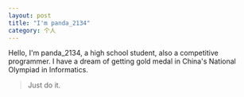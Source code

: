 ```yaml
---
layout: post
title: "I'm panda_2134"
category: 个人
---
```


Hello, I'm panda\_2134, a high school student, also a competitive programmer. 
I have a dream of getting gold medal in China's National Olympiad in Informatics.

> Just do it. 


